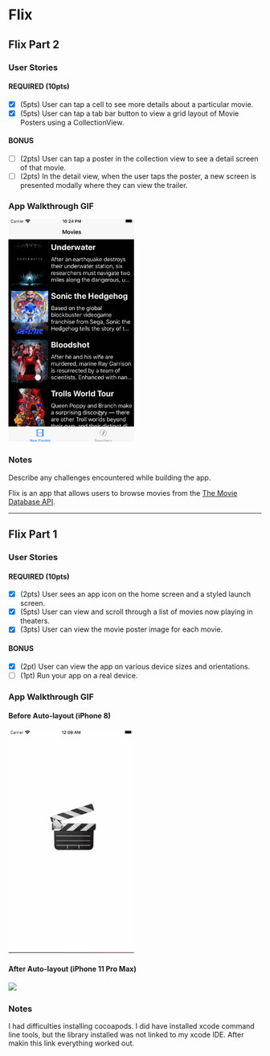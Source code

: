 # Flix

## Flix Part 2

### User Stories

#### REQUIRED (10pts)
- [x] (5pts) User can tap a cell to see more details about a particular movie.
- [x] (5pts) User can tap a tab bar button to view a grid layout of Movie Posters using a CollectionView.

#### BONUS
- [ ] (2pts) User can tap a poster in the collection view to see a detail screen of that movie.
- [ ] (2pts) In the detail view, when the user taps the poster, a new screen is presented modally where they can view the trailer.

### App Walkthrough GIF
<img src="https://github.com/ameza13/Unit-1-Flixter-Part-I/blob/master/FlixWalkthroughPart2.gif" width=250><br>

### Notes
Describe any challenges encountered while building the app.

Flix is an app that allows users to browse movies from the [The Movie Database API](http://docs.themoviedb.apiary.io/#).

---

## Flix Part 1

### User Stories

#### REQUIRED (10pts)
- [x] (2pts) User sees an app icon on the home screen and a styled launch screen.
- [x] (5pts) User can view and scroll through a list of movies now playing in theaters.
- [x] (3pts) User can view the movie poster image for each movie.

#### BONUS
- [x] (2pt) User can view the app on various device sizes and orientations.
- [ ] (1pt) Run your app on a real device.

### App Walkthrough GIF
#### Before Auto-layout (iPhone 8)
<img src="https://github.com/ameza13/Unit-1-Flixter-Part-I/blob/master/FlixWalkthrough.gif" width=250><br>
#### After Auto-layout (iPhone 11 Pro Max)
<img src="https://github.com/ameza13/Unit-1-Flixter-Part-I/blob/master/FlixWalkthroughAutoLayout.gif" width=250><br>


### Notes
I had difficulties installing cocoapods. I did have installed xcode command line tools, but the library installed was not linked to my xcode IDE. After makin this link everything worked out. 
